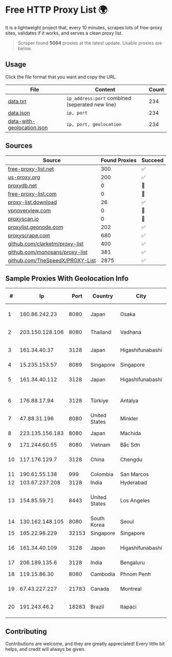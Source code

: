 
# Free HTTP Proxy List 🌍

It is a lightweight project that, every 10 minutes, scrapes lots of free-proxy sites, validates if it works, and serves a clean proxy list.


> Scraper found **5064** proxies at the latest update. Usable proxies are below.

## Usage

Click the file format that you want and copy the URL.


|File|Content|Count|
|----|-------|-----|
|[data.txt](https://raw.githubusercontent.com/themiralay/Proxy-List-World/master/data.txt)|`ip_address:port` combined (seperated new line)|234|
|[data.json](https://raw.githubusercontent.com/themiralay/Proxy-List-World/master/data.json)|`ip, port`|234|
|[data-with-geolocation.json](https://raw.githubusercontent.com/themiralay/Proxy-List-World/master/data-with-geolocation.json)|`ip, port, geolocation`|234|

## Sources

|Source|Found Proxies|Succeed|
|------|-------------|-------|
|[free-proxy-list.net](https://free-proxy-list.net)|300|✅|
|[us-proxy.org](https://www.us-proxy.org)|200|✅|
|[proxydb.net](http://proxydb.net)|0|🚫|
|[free-proxy-list.com](https://free-proxy-list.com/?page=&port=&type%5B%5D=http&type%5B%5D=https&up_time=0&search=Search)|0|🚫|
|[proxy-list.download](https://www.proxy-list.download/HTTP)|26|✅|
|[vpnoverview.com](https://vpnoverview.com/privacy/anonymous-browsing/free-proxy-servers)|0|🚫|
|[proxyscan.io](https://www.proxyscan.io)|0|🚫|
|[proxylist.geonode.com](https://proxylist.geonode.com/api/proxy-list?limit=300&page=1&sort_by=lastChecked&sort_type=desc&protocols=http,https)|202|✅|
|[proxyscrape.com](https://api.proxyscrape.com/v2/?request=displayproxies&protocol=http&timeout=10000&country=all&ssl=all&anonymity=all)|680|✅|
|[github.com/clarketm/proxy-list](https://raw.githubusercontent.com/clarketm/proxy-list/master/proxy-list-raw.txt)|400|✅|
|[github.com/monosans/proxy-list](https://raw.githubusercontent.com/monosans/proxy-list/main/proxies/http.txt)|381|✅|
|[github.com/TheSpeedX/PROXY-List](https://raw.githubusercontent.com/TheSpeedX/PROXY-List/master/http.txt)|2875|✅|


## Sample Proxies With Geolocation Info

|#|Ip|Port|Country|City|Internet Service Provider|
|-|--|----|-------|----|-------------------------|
|1|160.86.242.23|8080|Japan|Osaka|Sony Network Communications Inc|
|2|203.150.128.106|8080|Thailand|Vadhana|Internet Thailand Company Ltd|
|3|161.34.40.37|3128|Japan|Higashifunabashi|NTT PC Communications, Inc.|
|4|15.235.153.57|8089|Singapore|Singapore|OVH Hosting|
|5|161.34.40.112|3128|Japan|Higashifunabashi|NTT PC Communications, Inc.|
|6|176.88.17.94|3128|Türkiye|Antalya|Superonline Iletisim Hizmetleri A.S.|
|7|47.88.31.196|8080|United States|Minkler|Alibaba.com LLC|
|8|223.135.156.183|8080|Japan|Machida|So-net Corporation|
|9|171.244.60.55|8080|Vietnam|Bắc Sơn|VIETEL|
|10|117.176.129.7|3128|China|Chengdu|China Mobile communications corporation|
|11|190.61.55.138|999|Colombia|San Marcos|Ufinet Panama S.A.|
|12|103.67.237.208|3128|India|Hyderabad|OASISGSSERVICES|
|13|154.85.59.71|8443|United States|Los Angeles|Beijing Baidu Netcom Science and Technology Co., Ltd.|
|14|130.162.148.105|8080|South Korea|Seoul|Oracle Corporation|
|15|165.22.98.229|32153|Singapore|Singapore|DigitalOcean, LLC|
|16|161.34.40.109|3128|Japan|Higashifunabashi|NTT PC Communications, Inc.|
|17|206.189.135.6|3128|India|Bengaluru|DigitalOcean, LLC|
|18|119.15.86.30|8080|Cambodia|Phnom Penh|WiCAM Corporation Ltd|
|19|67.43.227.227|21783|Canada|Montreal|GloboTech Communications|
|20|191.243.46.2|18283|Brazil|Itapaci|Microturbo Telecomunicacoes Ltda-me|



## Contributing

Contributions are welcome, and they are greatly appreciated! Every
little bit helps, and credit will always be given.

